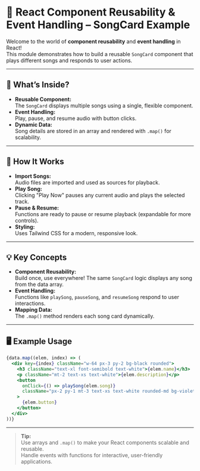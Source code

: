 # 🎵 React Component Reusability & Event Handling – SongCard Example

Welcome to the world of **component reusability** and **event handling** in React!  
This module demonstrates how to build a reusable `SongCard` component that plays different songs and responds to user actions.

---

## 🧩 What’s Inside?

- **Reusable Component:**  
  The `SongCard` displays multiple songs using a single, flexible component.
- **Event Handling:**  
  Play, pause, and resume audio with button clicks.
- **Dynamic Data:**  
  Song details are stored in an array and rendered with `.map()` for scalability.

---

## 🚀 How It Works

- **Import Songs:**  
  Audio files are imported and used as sources for playback.
- **Play Song:**  
  Clicking "Play Now" pauses any current audio and plays the selected track.
- **Pause & Resume:**  
  Functions are ready to pause or resume playback (expandable for more controls).
- **Styling:**  
  Uses Tailwind CSS for a modern, responsive look.

---

## 💡 Key Concepts

- **Component Reusability:**  
  Build once, use everywhere! The same `SongCard` logic displays any song from the data array.
- **Event Handling:**  
  Functions like `playSong`, `pauseSong`, and `resumeSong` respond to user interactions.
- **Mapping Data:**  
  The `.map()` method renders each song card dynamically.

---

## 🖥️ Example Usage

```jsx
{data.map((elem, index) => (
  <div key={index} className="w-64 px-3 py-2 bg-black rounded">
    <h3 className="text-xl font-semibold text-white">{elem.name}</h3>
    <p className="mt-2 text-xs text-white">{elem.description}</p>
    <button
      onClick={() => playSong(elem.song)}
      className="px-2 py-1 mt-3 text-xs text-white rounded-md bg-violet-700"
    >
      {elem.button}
    </button>
  </div>
))}
```

---

> **Tip:**  
> Use arrays and `.map()` to make your React components scalable and reusable.  
> Handle events with functions for interactive, user-friendly applications.